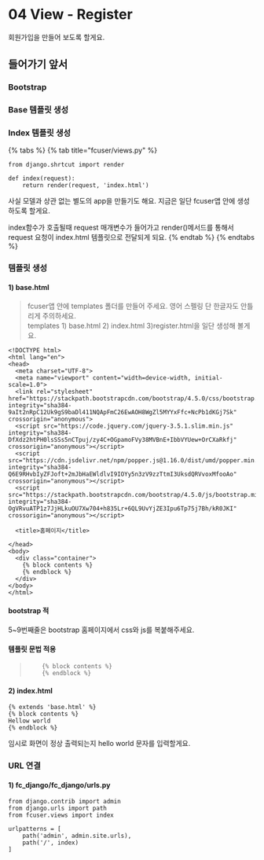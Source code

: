 # 04 View - Register

회원가입을 만들어 보도록 할게요.   


## 들어가기 앞서

### Bootstrap 

### Base 템플릿 생성 

### Index 템플릿 생성 



{% tabs %}
{% tab title="fcuser/views.py" %}
```text
from django.shrtcut import render

def index(request):
    return render(request, 'index.html')
```

사실 모델과 상관 없는 별도의 app을 만들기도 해요. 지금은 일단 fcuser앱 안에 생성하도록 할게요.   


index함수가 호출될때 request 매개변수가 들어가고 render\(\)메서드를 통해서 request 요청이 index.html 템플릿으로 전달되게 되요. 
{% endtab %}
{% endtabs %}



### 템플릿 생성 

#### 1\) base.html

> fcuser앱 안에 templates 폴더를 만들어 주세요. 영어 스펠링 단 한글자도 안틀리게 주의하세요.   
> templates 1\) base.html  2\) index.html 3\)register.html을 일단 생성해 볼게요.

```text
<!DOCTYPE html>
<html lang="en">
<head>
  <meta charset="UTF-8">
  <meta name="viewport" content="width=device-width, initial-scale=1.0">
  <link rel="stylesheet" href="https://stackpath.bootstrapcdn.com/bootstrap/4.5.0/css/bootstrap.min.css" integrity="sha384-9aIt2nRpC12Uk9gS9baDl411NQApFmC26EwAOH8WgZl5MYYxFfc+NcPb1dKGj7Sk" crossorigin="anonymous">
  <script src="https://code.jquery.com/jquery-3.5.1.slim.min.js" integrity="sha384-DfXdz2htPH0lsSSs5nCTpuj/zy4C+OGpamoFVy38MVBnE+IbbVYUew+OrCXaRkfj" crossorigin="anonymous"></script>
  <script src="https://cdn.jsdelivr.net/npm/popper.js@1.16.0/dist/umd/popper.min.js" integrity="sha384-Q6E9RHvbIyZFJoft+2mJbHaEWldlvI9IOYy5n3zV9zzTtmI3UksdQRVvoxMfooAo" crossorigin="anonymous"></script>
  <script src="https://stackpath.bootstrapcdn.com/bootstrap/4.5.0/js/bootstrap.min.js" integrity="sha384-OgVRvuATP1z7JjHLkuOU7Xw704+h835Lr+6QL9UvYjZE3Ipu6Tp75j7Bh/kR0JKI" crossorigin="anonymous"></script>

  <title>홈페이지</title>

</head>
<body>
  <div class="container">
    {% block contents %}
    {% endblock %}
  </div>
</body>
</html>
```

#### bootstrap 적

5~9번째줄은 bootstrap 홈페이지에서 css와 js를 복붙해주세요. 

#### 템플릿 문법 적용 

> ```text
>     {% block contents %}
>     {% endblock %}
> ```

#### 2\) index.html 

```text
{% extends 'base.html' %}
{% block contents %}
Hellow world
{% endblock %}
```

임시로 화면이 정상 출력되는지 hello world 문자를 입력할게요. 

### URL 연결 

#### 1\) fc\_django/fc\_django/urls.py

```text
from django.contrib import admin 
from django.urls import path 
from fcuser.views import index

urlpatterns = [
    path('admin', admin.site.urls),
    path('/', index)
]
```

### 

